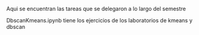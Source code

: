 Aqui se encuentran las tareas que se delegaron a lo largo del semestre 

DbscanKmeans.ipynb tiene los ejercicios de los laboratorios de kmeans y dbscan
